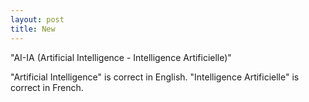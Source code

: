```yaml
---
layout: post
title: New
---
```

"AI-IA (Artificial Intelligence - Intelligence Artificielle)"

"Artificial Intelligence" is correct in English.
"Intelligence Artificielle" is correct in French.
